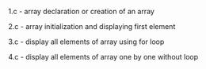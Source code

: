 1.c - array declaration or creation of an array

2.c - array initialization and displaying first element

3.c - display all elements of array using for loop

4.c - display all elements of array  one by one without loop
